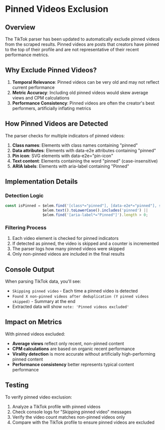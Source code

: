 # Pinned Videos Exclusion

## Overview

The TikTok parser has been updated to automatically exclude pinned videos from the scraped results. Pinned videos are posts that creators have pinned to the top of their profile and are not representative of their recent performance metrics.

## Why Exclude Pinned Videos?

1. **Temporal Relevance**: Pinned videos can be very old and may not reflect current performance
2. **Metric Accuracy**: Including old pinned videos would skew average views and CPM calculations
3. **Performance Consistency**: Pinned videos are often the creator's best performers, artificially inflating metrics

## How Pinned Videos are Detected

The parser checks for multiple indicators of pinned videos:

1. **Class names**: Elements with class names containing "pinned"
2. **Data attributes**: Elements with data-e2e attributes containing "pinned"
3. **Pin icon**: SVG elements with data-e2e="pin-icon"
4. **Text content**: Elements containing the word "pinned" (case-insensitive)
5. **ARIA labels**: Elements with aria-label containing "Pinned"

## Implementation Details

### Detection Logic
```javascript
const isPinned = $elem.find('[class*="pinned"], [data-e2e*="pinned"], svg[data-e2e="pin-icon"]').length > 0 ||
                 $elem.text().toLowerCase().includes('pinned') ||
                 $elem.find('[aria-label*="Pinned"]').length > 0;
```

### Filtering Process
1. Each video element is checked for pinned indicators
2. If detected as pinned, the video is skipped and a counter is incremented
3. The parser logs how many pinned videos were skipped
4. Only non-pinned videos are included in the final results

## Console Output

When parsing TikTok data, you'll see:
- `Skipping pinned video` - Each time a pinned video is detected
- `Found X non-pinned videos after deduplication (Y pinned videos skipped)` - Summary at the end
- Extracted data will show `note: 'Pinned videos excluded'`

## Impact on Metrics

With pinned videos excluded:
- **Average views** reflect only recent, non-pinned content
- **CPM calculations** are based on organic recent performance
- **Virality detection** is more accurate without artificially high-performing pinned content
- **Performance consistency** better represents typical content performance

## Testing

To verify pinned video exclusion:
1. Analyze a TikTok profile with pinned videos
2. Check console logs for "Skipping pinned video" messages
3. Verify the video count matches non-pinned videos only
4. Compare with the TikTok profile to ensure pinned videos are excluded
